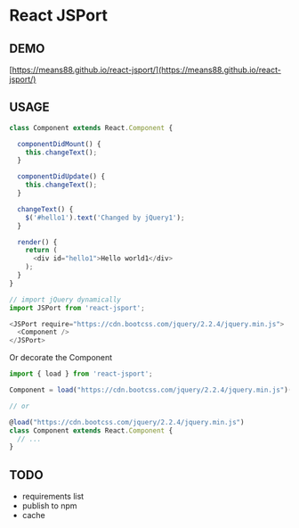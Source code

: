 React JSPort
===

DEMO
---
[https://means88.github.io/react-jsport/](https://means88.github.io/react-jsport/)

USAGE
---

```js
class Component extends React.Component {

  componentDidMount() {
    this.changeText();
  }

  componentDidUpdate() {
    this.changeText();
  }

  changeText() {
    $('#hello1').text('Changed by jQuery1');
  }

  render() {
    return (
      <div id="hello1">Hello world1</div>
    );
  }
}

// import jQuery dynamically
import JSPort from 'react-jsport';

<JSPort require="https://cdn.bootcss.com/jquery/2.2.4/jquery.min.js">
  <Component />
</JSPort>
```

Or decorate the Component

```js
import { load } from 'react-jsport';

Component = load("https://cdn.bootcss.com/jquery/2.2.4/jquery.min.js")(Component);

// or

@load("https://cdn.bootcss.com/jquery/2.2.4/jquery.min.js")
class Component extends React.Component {
  // ...
}
```

TODO
---
- requirements list
- publish to npm
- cache

